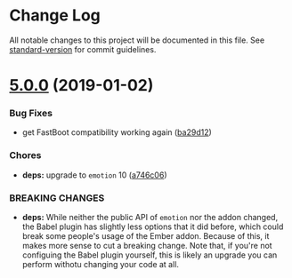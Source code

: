 # Change Log

All notable changes to this project will be documented in this file. See [standard-version](https://github.com/conventional-changelog/standard-version) for commit guidelines.

<a name="5.0.0"></a>
# [5.0.0](https://github.com/alexlafroscia/ember-emotion/compare/v4.0.3...v5.0.0) (2019-01-02)


### Bug Fixes

* get FastBoot compatibility working again ([ba29d12](https://github.com/alexlafroscia/ember-emotion/commit/ba29d12))


### Chores

* **deps:** upgrade to `emotion` 10 ([a746c06](https://github.com/alexlafroscia/ember-emotion/commit/a746c06))


### BREAKING CHANGES

* **deps:** While neither the public API of `emotion` nor the addon changed, the Babel plugin has slightly less options that it did before, which could break some people's usage of the Ember addon. Because of this, it makes more sense to cut a breaking change. Note that, if you're not configuing the Babel plugin yourself, this is likely an upgrade you can perform withotu changing your code at all.
